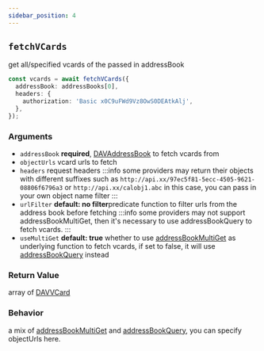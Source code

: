 ```yaml
---
sidebar_position: 4
---
```


## `fetchVCards`

get all/specified vcards of the passed in addressBook

```ts
const vcards = await fetchVCards({
  addressBook: addressBooks[0],
  headers: {
    authorization: 'Basic x0C9uFWd9Vz8OwS0DEAtkAlj',
  },
});
```

### Arguments

- `addressBook` **required**, [DAVAddressBook](../types/DAVAddressBook.md) to fetch vcards from
- `objectUrls` vcard urls to fetch
- `headers` request headers
  :::info
  some providers may return their objects with different suffixes such as `http://api.xx/97ec5f81-5ecc-4505-9621-08806f6796a3` or `http://api.xx/calobj1.abc`
  in this case, you can pass in your own object name filter
  :::
- `urlFilter` **default: no filter**predicate function to filter urls from the address book before fetching
  :::info
  some providers may not support addressBookMultiGet, then it's necessary to use addressBookQuery to fetch vcards.
  :::
- `useMultiGet` **default: true** whether to use [addressBookMultiGet](./addressBookMultiGet.md) as underlying function to fetch vcards, if set to false, it will use [addressBookQuery](./addressBookQuery.md) instead

### Return Value

array of [DAVVCard](../types/DAVVCard.md)

### Behavior

a mix of [addressBookMultiGet](addressBookMultiGet.md) and [addressBookQuery](addressBookQuery.md), you can specify objectUrls here.
